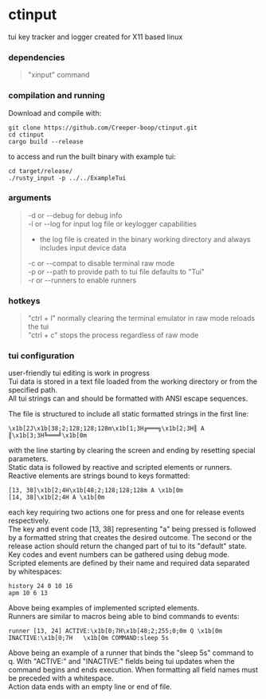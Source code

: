 # ctinput
tui key tracker and logger created for X11 based linux  

### dependencies

> "xinput" command

### compilation and running

Download and compile with:

    git clone https://github.com/Creeper-boop/ctinput.git  
    cd ctinput  
    cargo build --release

to access and run the built binary with example tui:

    cd target/release/
    ./rusty_input -p ../../ExampleTui

### arguments

> -d or --debug for debug info  
> -l or --log for input log file or keylogger capabilities
> 
> - the log file is created in the binary working directory and always includes input device data  
> 
> -c or --compat to disable terminal raw mode  
> -p or --path to provide path to tui file defaults to "Tui"  
> -r or --runners to enable runners

### hotkeys

> "ctrl + l" normally clearing the terminal emulator in raw mode reloads the tui  
> "ctrl + c" stops the process regardless of raw mode

### tui configuration

user-friendly tui editing is work in progress  
Tui data is stored in a text file loaded from the working directory or from the specified path.  
All tui strings can and should be formatted with ANSI escape sequences.

The file is structured to include all static formatted strings in the first line:

    \x1b[2J\x1b[38;2;128;128;128m\x1b[1;3H╔═══╗\x1b[2;3H║ A ║\x1b[3;3H╚═══╝\x1b[0m

with the line starting by clearing the screen and ending by resetting special parameters.  
Static data is followed by reactive and scripted elements or runners.  
Reactive elements are strings bound to keys formatted:

    [13, 38]\x1b[2;4H\x1b[48;2;128;128;128m A \x1b[0m
    [14, 38]\x1b[2;4H A \x1b[0m

each key requiring two actions one for press and one for release events respectively.  
The key and event code [13, 38] representing "a" being pressed is followed by a formatted string that creates the 
desired outcome. The second or the release action should return the changed part of tui to its "default" state. 
Key codes and event numbers can be gathered using debug mode.  
Scripted elements are defined by their name and required data separated by whitespaces:  

    history 24 0 10 16
    apm 10 6 13

Above being examples of implemented scripted elements.  
Runners are similar to macros being able to bind commands to events:  

    runner [13, 24] ACTIVE:\x1b[0;7H\x1b[48;2;255;0;0m Q \x1b[0m INACTIVE:\x1b[0;7H   \x1b[0m COMMAND:sleep 5s

Above being an example of a runner that binds the "sleep 5s" command to q. 
With "ACTIVE:" and "INACTIVE:" fields being tui updates when the command begins and ends execution.
When formatting all field names must be preceded with a whitespace.  
Action data ends with an empty line or end of file.
